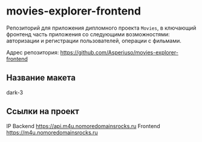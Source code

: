 # movies-explorer-frontend

Репозиторий для приложения дипломного проекта `Movies`, в
ключающий фронтенд часть приложения со следующими возможностями: авторизации и регистрации пользователей, операции с фильмами.

Адрес репозитория: https://github.com/Asperiuso/movies-explorer-frontend

## Название макета

dark-3

## Ссылки на проект

IP 
Backend https://api.m4u.nomoredomainsrocks.ru
Frontend https://m4u.nomoredomainsrocks.ru


